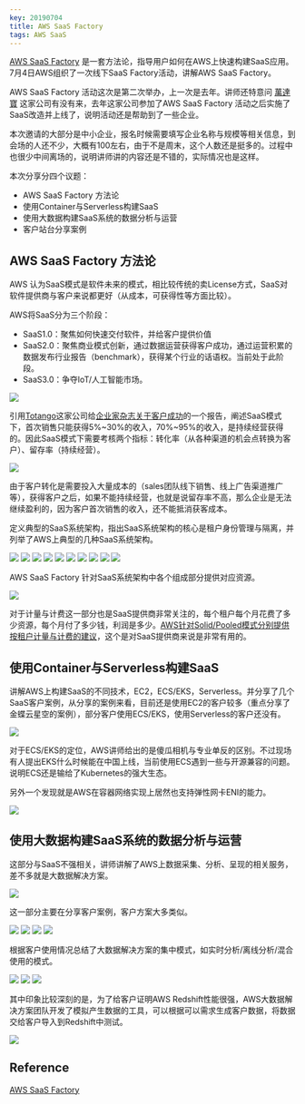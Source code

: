 ```yaml
---
key: 20190704
title: AWS SaaS Factory
tags: AWS SaaS
---
```


[AWS SaaS Factory](https://aws.amazon.com/cn/partners/saas-factory/) 是一套方法论，指导用户如何在AWS上快速构建SaaS应用。7月4日AWS组织了一次线下SaaS Factory活动，讲解AWS SaaS Factory。<!--more-->

AWS SaaS Factory 活动这次是第二次举办，上一次是去年。讲师还特意问 [萬達寶](https://www.multiable.com/TC/home.htm) 这家公司有没有来，去年这家公司参加了AWS SaaS Factory 活动之后实施了SaaS改造并上线了，说明活动还是帮助到了一些企业。

本次邀请的大部分是中小企业，报名时候需要填写企业名称与规模等相关信息，到会场的人还不少，大概有100左右，由于不是周末，这个人数还是挺多的。过程中也很少中间离场的，说明讲师讲的内容还是不错的，实际情况也是这样。

本次分享分四个议题：

- AWS SaaS Factory 方法论
- 使用Container与Serverless构建SaaS
- 使用大数据构建SaaS系统的数据分析与运营
- 客户站台分享案例

## AWS SaaS Factory 方法论

AWS 认为SaaS模式是软件未来的模式，相比较传统的卖License方式，SaaS对软件提供商与客户来说都更好（从成本，可获得性等方面比较）。

AWS将SaaS分为三个阶段：

- SaaS1.0：聚焦如何快速交付软件，并给客户提供价值
- SaaS2.0：聚焦商业模式创新，通过数据运营获得客户成功，通过运营积累的数据发布行业报告（benchmark），获得某个行业的话语权。当前处于此阶段。
- SaaS3.0：争夺IoT/人工智能市场。

![](/images/20190704-01.jpg)

引用[Totango](https://www.totango.com/)这家公司给[企业家杂志关于客户成功](https://www.forentrepreneurs.com/customer-success/)的一个报告，阐述SaaS模式下，首次销售只能获得5%~30%的收入，70%~95%的收入，是持续经营获得的。因此SaaS模式下需要考核两个指标：转化率（从各种渠道的机会点转换为客户）、留存率（持续经营）。

![](https://dskok-wpengine.netdna-ssl.com/wp-content/uploads/2013/11/image_thumb.png)

由于客户转化是需要投入大量成本的（sales团队线下销售、线上广告渠道推广等），获得客户之后，如果不能持续经营，也就是说留存率不高，那么企业是无法继续盈利的，因为客户首次销售的收入，还不能抵消获客成本。

定义典型的SaaS系统架构，指出SaaS系统架构的核心是租户身份管理与隔离，并列举了AWS上典型的几种SaaS系统架构。

![](/images/20190704-02.jpg)
![](/images/20190704-03.jpg)
![](/images/20190704-04.jpg)
![](/images/20190704-05.jpg)
![](/images/20190704-06.jpg)
![](/images/20190704-07.jpg)
![](/images/20190704-08.jpg)
![](/images/20190704-09.jpg)
![](/images/20190704-10.jpg)
![](/images/20190704-11.jpg)

AWS SaaS Factory 针对SaaS系统架构中各个组成部分提供对应资源。

![](/images/20190704-12.jpg)

对于计量与计费这一部分也是SaaS提供商非常关注的，每个租户每个月花费了多少资源，每个月付了多少钱，利润是多少。[AWS针对Solid/Pooled模式分别提供按租户计量与计费的建议](https://aws.amazon.com/cn/blogs/apn/calculating-tenant-costs-in-saas-environments/)，这个是对SaaS提供商来说是非常有用的。

## 使用Container与Serverless构建SaaS

讲解AWS上构建SaaS的不同技术，EC2，ECS/EKS，Serverless。并分享了几个SaaS客户案例，从分享的案例来看，目前还是使用EC2的客户较多（重点分享了金蝶云星空的案例），部分客户使用ECS/EKS，使用Serverless的客户还没有。

![](/images/20190704-14.jpg)

对于ECS/EKS的定位，AWS讲师给出的是傻瓜相机与专业单反的区别。不过现场有人提出EKS什么时候能在中国上线，当前使用ECS遇到一些与开源兼容的问题。说明ECS还是输给了Kubernetes的强大生态。

另外一个发现就是AWS在容器网络实现上居然也支持弹性网卡ENI的能力。

![](/images/20190704-13.jpg)

## 使用大数据构建SaaS系统的数据分析与运营

这部分与SaaS不强相关，讲师讲解了AWS上数据采集、分析、呈现的相关服务，差不多就是大数据解决方案。

![](/images/20190704-15.jpg)

这一部分主要在分享客户案例，客户方案大多类似。

![](/images/20190704-16.jpg)
![](/images/20190704-17.jpg)
![](/images/20190704-18.jpg)
![](/images/20190704-19.jpg)

根据客户使用情况总结了大数据解决方案的集中模式，如实时分析/离线分析/混合使用的模式。

![](/images/20190704-20.jpg)
![](/images/20190704-21.jpg)
![](/images/20190704-22.jpg)

其中印象比较深刻的是，为了给客户证明AWS Redshift性能很强，AWS大数据解决方案团队开发了模拟产生数据的工具，可以根据可以需求生成客户数据，将数据交给客户导入到Redshift中测试。

![](/images/20190704-23.jpg)

## Reference

[AWS SaaS Factory](https://aws.amazon.com/cn/partners/saas-factory/)